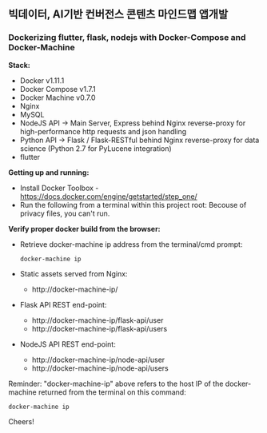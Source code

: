 ## 빅데이터, AI기반 컨버전스 콘텐츠 마인드맵 앱개발

### Dockerizing flutter, flask, nodejs with Docker-Compose and Docker-Machine

**Stack:**
- Docker v1.11.1
- Docker Compose v1.7.1
- Docker Machine v0.7.0
- Nginx
- MySQL
- NodeJS API -> Main Server, Express behind Nginx reverse-proxy for high-performance http requests and json handling
- Python API -> Flask / Flask-RESTful behind Nginx reverse-proxy for data science (Python 2.7 for PyLucene integration)
- flutter

**Getting up and running:**
- Install Docker Toolbox - https://docs.docker.com/engine/getstarted/step_one/
- Run the following from a terminal within this project root: Becouse of privacy files, you can't run.
    
**Verify proper docker build from the browser:**
- Retrieve docker-machine ip address from the terminal/cmd prompt:

    `docker-machine ip`
    
- Static assets served from Nginx:
    - http://docker-machine-ip/
- Flask API REST end-point:
    - http://docker-machine-ip/flask-api/user
    - http://docker-machine-ip/flask-api/users
- NodeJS API REST end-point:
    - http://docker-machine-ip/node-api/user
    - http://docker-machine-ip/node-api/users
    
Reminder: "docker-machine-ip" above refers to the host IP of the docker-machine returned from the terminal on this command:

    docker-machine ip

Cheers!